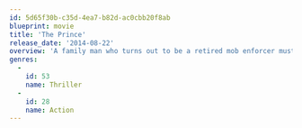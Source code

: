 ```yaml
---
id: 5d65f30b-c35d-4ea7-b82d-ac0cbb20f8ab
blueprint: movie
title: 'The Prince'
release_date: '2014-08-22'
overview: 'A family man who turns out to be a retired mob enforcer must travel across the country to find his daughter who has gone missing.'
genres:
  -
    id: 53
    name: Thriller
  -
    id: 28
    name: Action
---
```

